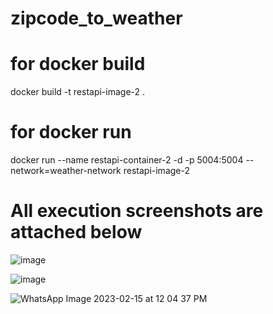 # zipcode_to_weather


# for docker build

docker build -t restapi-image-2 .

# for docker run

docker run --name restapi-container-2 -d -p 5004:5004 --network=weather-network restapi-image-2

# All execution screenshots are attached below


![image](https://user-images.githubusercontent.com/124090003/215930505-e8a82e28-dc7c-48ae-afab-aa0e7047191f.png)


![image](https://user-images.githubusercontent.com/124090003/219137886-2c684789-8ac4-400d-a8c8-3cffe24c0cef.png)


![WhatsApp Image 2023-02-15 at 12 04 37 PM](https://user-images.githubusercontent.com/124090003/219140994-828f1966-dce4-44bc-9e6e-a30b6ccc41a7.jpeg)
